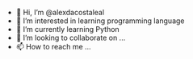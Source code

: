 - 👋 Hi, I’m @alexdacostaleal
- 👀 I’m interested in learning programming language
- 🌱 I’m currently learning Python
- 💞️ I’m looking to collaborate on ...
- 📫 How to reach me ...

<!---
alexdacostaleal/alexdacostaleal is a ✨ special ✨ repository because its `README.md` (this file) appears on your GitHub profile.
You can click the Preview link to take a look at your changes.
--->
